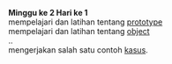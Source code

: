  <strong>Minggu ke 2 Hari ke 1 </strong><br>
mempelajari dan latihan tentang <a href="https://github.com/ajisukmo44/praxis-academy/blob/master/novice/02-01/latihan/prototype.js">prototype </a> <br>
mempelajari dan latihan tentang  <a href="https://github.com/ajisukmo44/praxis-academy/blob/master/novice/02-01/latihan/latihan.js">object</a> <br>
..<br>
mengerjakan salah satu contoh <a href="https://github.com/ajisukmo44/praxis-academy/blob/master/novice/02-01/kasus/kasus.js">kasus</a>.

